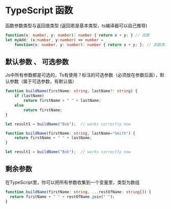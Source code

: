 # TypeScript 函数

函数参数类型与返回值类型 (返回若是基本类型，ts编译器可以自己推导)

```ts
function(x: number, y: number): number { return x + y; } // 函数
let myAdd: (x:number, y:number) => number =
    function(x: number, y: number): number { return x + y; }; // 函数表达式
```

## 默认参数 、 可选参数

Js中所有参数都是可选的，Ts有使用？标注的可选参数（必须放在参数后面），默认参数（属于可选参数，有默认值）

```ts
function buildName(firstName: string, lastName?: string) {
    if (lastName)
        return firstName + " " + lastName;
    else
        return firstName;
}

let result1 = buildName("Bob");  // works correctly now

function buildName(firstName: string, lastName="Smith") {
    return firstName + " " + lastName;
}

let result1 = buildName("Bob");  // works correctly now
```

## 剩余参数

在TypeScript里，你可以把所有参数收集到一个变量里，类型为数组

```ts
function buildName(firstName: string, ...restOfName: string[]) {
  return firstName + " " + restOfName.join(" ");
}
```
